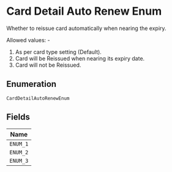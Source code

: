 
# Card Detail Auto Renew Enum

Whether to reissue card automatically when nearing the expiry.

Allowed values: -

1. As per card type setting (Default).
2. Card will be Reissued when nearing its expiry date.
3. Card will not be Reissued.

## Enumeration

`CardDetailAutoRenewEnum`

## Fields

| Name |
|  --- |
| `ENUM_1` |
| `ENUM_2` |
| `ENUM_3` |

